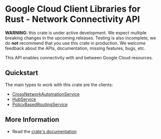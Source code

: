 # Google Cloud Client Libraries for Rust - Network Connectivity API

<!-- Code generated by sidekick. DO NOT EDIT. -->

**WARNING:** this crate is under active development. We expect multiple breaking
changes in the upcoming releases. Testing is also incomplete, we do **not**
recommend that you use this crate in production. We welcome feedback about the
APIs, documentation, missing features, bugs, etc.

This API enables connectivity with and between Google Cloud resources.

## Quickstart

The main types to work with this crate are the clients:

- [CrossNetworkAutomationService]
- [HubService]
- [PolicyBasedRoutingService]

## More Information

- Read the [crate's documentation](https://docs.rs/google-cloud-networkconnectivity-v1/latest/google-cloud-networkconnectivity-v1)

[CrossNetworkAutomationService]: https://docs.rs/google-cloud-networkconnectivity-v1/latest/google_cloud_networkconnectivity_v1/client/struct.CrossNetworkAutomationService.html
[HubService]: https://docs.rs/google-cloud-networkconnectivity-v1/latest/google_cloud_networkconnectivity_v1/client/struct.HubService.html
[PolicyBasedRoutingService]: https://docs.rs/google-cloud-networkconnectivity-v1/latest/google_cloud_networkconnectivity_v1/client/struct.PolicyBasedRoutingService.html
